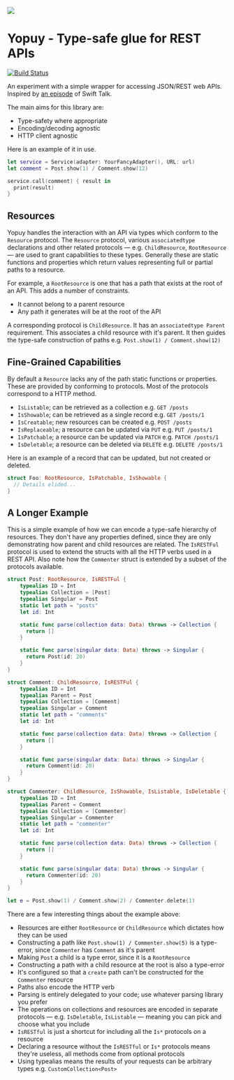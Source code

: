 ![](https://cdn.rawgit.com/lukesutton/yopuy/master/logo.svg)

# Yopuy - Type-safe glue for REST APIs

[![Build Status](https://travis-ci.org/lukesutton/yopuy.svg?branch=master)](https://travis-ci.org/lukesutton/yopuy)

An experiment with a simple wrapper for accessing JSON/REST web APIs. Inspired by [an episode](https://talk.objc.io/episodes/S01E01-networking) of Swift Talk.

The main aims for this library are:

- Type-safety where appropriate
- Encoding/decoding agnostic
- HTTP client agnostic

Here is an example of it in use.

```swift
let service = Service(adapter: YourFancyAdapter(), URL: url)
let comment = Post.show(1) / Comment.show(12)

service.call(comment) { result in
  print(result)
}
```

## Resources

Yopuy handles the interaction with an API via types which conform to the `Resource` protocol. The `Resource` protocol, various `associatedtype` declarations and other related protocols — e.g. `ChildResource`, `RootResource` — are used to grant capabilities to these types. Generally these are static functions and properties which return values representing full or partial paths to a resource.

For example, a `RootResource` is one that has a path that exists at the root of an API. This adds a number of constraints.

- It cannot belong to a parent resource
- Any path it generates will be at the root of the API

A corresponding protocol is `ChildResource`. It has an `associatedtype Parent` requirement. This associates a child resource with it's parent. It then guides the type-safe construction of paths e.g. `Post.show(1) / Comment.show(12)`

## Fine-Grained Capabilities

By default a `Resource` lacks any of the path static functions or properties. These are provided by conforming to protocols. Most of the protocols correspond to a HTTP method.

- `IsListable`; can be retrieved as a collection e.g. `GET /posts`
- `IsShowable`; can be retrieved as a single record e.g. `GET /posts/1`
- `IsCreatable`; new resources can be created e.g. `POST /posts`
- `IsReplaceable`; a resource can be updated via `PUT` e.g. `PUT /posts/1`
- `IsPatchable`; a resource can be updated via `PATCH` e.g. `PATCH /posts/1`
- `IsDeletable`; a resource can be deleted via `DELETE` e.g. `DELETE /posts/1`

Here is an example of a record that can be updated, but not created or deleted.

```swift
struct Foo: RootResource, IsPatchable, IsShowable {
  // Details elided...
}
```

## A Longer Example

This is a simple example of how we can encode a type-safe hierarchy of resources. They don't have any properties defined, since they are only demonstrating how parent and child resources are related. The `IsRESTFul` protocol is used to extend the structs with all the HTTP verbs used in a REST API. Also note how the `Commenter` struct is extended by a subset of the protocols available.

```swift
struct Post: RootResource, IsRESTFul {
    typealias ID = Int
    typealias Collection = [Post]
    typealias Singular = Post
    static let path = "posts"
    let id: Int

    static func parse(collection data: Data) throws -> Collection {
      return []
    }

    static func parse(singular data: Data) throws -> Singular {
      return Post(id: 20)
    }
}

struct Comment: ChildResource, IsRESTFul {
    typealias ID = Int
    typealias Parent = Post
    typealias Collection = [Comment]
    typealias Singular = Comment
    static let path = "comments"
    let id: Int

    static func parse(collection data: Data) throws -> Collection {
      return []
    }

    static func parse(singular data: Data) throws -> Singular {
      return Comment(id: 20)
    }
}

struct Commenter: ChildResource, IsShowable, IsListable, IsDeletable {
    typealias ID = Int
    typealias Parent = Comment
    typealias Collection = [Commenter]
    typealias Singular = Commenter
    static let path = "commenter"
    let id: Int

    static func parse(collection data: Data) throws -> Collection {
      return []
    }

    static func parse(singular data: Data) throws -> Singular {
      return Commenter(id: 20)
    }
}

let e = Post.show(1) / Comment.show(2) / Commenter.delete(1)
```

There are a few interesting things about the example above:

- Resources are either `RootResource` or `ChildResource` which dictates how they can be used
- Constructing a path like `Post.show(1) / Commenter.show(5)` is a type-error, since `Commenter` has `Comment` as it's parent
- Making `Post` a child is a type error, since it is a `RootResource`
- Constructing a path with a child resource at the root is also a type-error
- It's configured so that a `create` path can't be constructed for the `Commenter` resource
- Paths also encode the HTTP verb
- Parsing is entirely delegated to your code; use whatever parsing library you prefer
- The operations on collections and resources are encoded in separate protocols — e.g. `IsDeletable`, `IsListable` — meaning you can pick and choose what you include
- `IsRESTful` is just a shortcut for including all the `Is*` protocols on a resource
- Declaring a resource without the `IsRESTful` or `Is*` protocols means they're useless, all methods come from optional protocols
- Using typealias means the results of your requests can be arbitrary types e.g. `CustomCollection<Post>`
